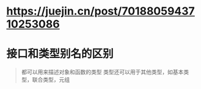 # https://juejin.cn/post/7018805943710253086
# 接口和类型别名的区别
> 都可以用来描述对象和函数的类型
> 类型还可以用于其他类型，如基本类型，联合类型，元组